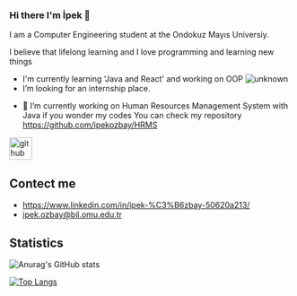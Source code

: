 ### Hi there I'm İpek 👋
I am a Computer Engineering student at the Ondokuz Mayıs Universiy.               

  I believe that lifelong learning and I love programming and learning new things       
  * I'm currently learning 'Java and React' and working on OOP
  ![unknown](https://user-images.githubusercontent.com/72815766/121092919-f9b0e700-c7f4-11eb-812a-fdb95c7d0702.png) 
*  I’m looking for an internship place.

- 🔭 I’m currently working on Human Resources Management System with Java  if you wonder my codes You can check my repository https://github.com/ipekozbay/HRMS


[<img src='https://cdn.jsdelivr.net/npm/simple-icons@3.0.1/icons/github.svg' alt='github' height='40'>](https://github.com/ipekozbay)  


## Contect me
* https://www.linkedin.com/in/ipek-%C3%B6zbay-50620a213/
* ipek.ozbay@bil.omu.edu.tr

## Statistics

   ![Anurag's GitHub stats](https://github-readme-stats.vercel.app/api?username=ipekozbay&show_icons=true&theme=cobalt)
 
  
[![Top Langs](https://github-readme-stats.vercel.app/api/top-langs/?username=ipekozbay&layout=compact)](https://github.com/anuraghazra/github-readme-stats)


